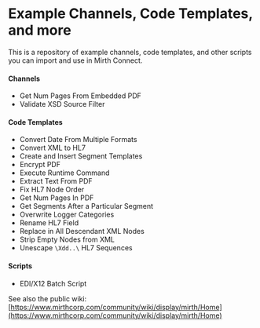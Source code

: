 # Example Channels, Code Templates, and more
This is a repository of example channels, code templates, and other scripts you can import and use in Mirth Connect.

#### Channels
 - Get Num Pages From Embedded PDF
 - Validate XSD Source Filter
 
#### Code Templates
 - Convert Date From Multiple Formats
 - Convert XML to HL7
 - Create and Insert Segment Templates
 - Encrypt PDF
 - Execute Runtime Command
 - Extract Text From PDF
 - Fix HL7 Node Order
 - Get Num Pages In PDF
 - Get Segments After a Particular Segment
 - Overwrite Logger Categories
 - Rename HL7 Field
 - Replace in All Descendant XML Nodes
 - Strip Empty Nodes from XML
 - Unescape `\Xdd..\` HL7 Sequences

#### Scripts
 - EDI/X12 Batch Script
 
See also the public wiki: [https://www.mirthcorp.com/community/wiki/display/mirth/Home](https://www.mirthcorp.com/community/wiki/display/mirth/Home)